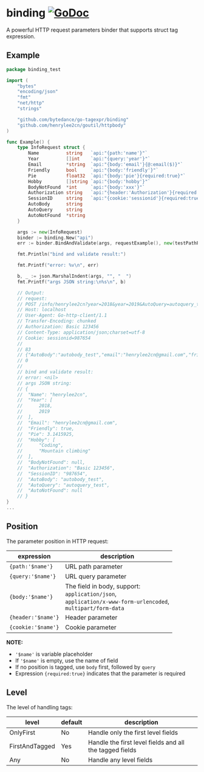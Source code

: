 # binding [![GoDoc](https://img.shields.io/badge/godoc-reference-blue.svg?style=flat-square)](http://godoc.org/github.com/bytedance/go-tagexpr/binding)

A powerful HTTP request parameters binder that supports struct tag expression.

## Example

```go
package binding_test

import (
	"bytes"
	"encoding/json"
	"fmt"
	"net/http"
	"strings"

	"github.com/bytedance/go-tagexpr/binding"
	"github.com/henrylee2cn/goutil/httpbody"
)

func Example() {
	type InfoRequest struct {
		Name          string   `api:"{path:'name'}"`
		Year          []int    `api:"{query:'year'}"`
		Email         *string  `api:"{body:'email'}{@:email($)}"`
		Friendly      bool     `api:"{body:'friendly'}"`
		Pie           float32  `api:"{body:'pie'}{required:true}"`
		Hobby         []string `api:"{body:'hobby'}"`
		BodyNotFound  *int     `api:"{body:'xxx'}"`
		Authorization string   `api:"{header:'Authorization'}{required:true}{@:$=='Basic 123456'}"`
		SessionID     string   `api:"{cookie:'sessionid'}{required:true}"`
		AutoBody      string
		AutoQuery     string
		AutoNotFound  *string
	}

	args := new(InfoRequest)
	binder := binding.New("api")
	err := binder.BindAndValidate(args, requestExample(), new(testPathParams))

	fmt.Println("bind and validate result:")

	fmt.Printf("error: %v\n", err)

	b, _ := json.MarshalIndent(args, "", "	")
	fmt.Printf("args JSON string:\n%s\n", b)

	// Output:
	// request:
	// POST /info/henrylee2cn?year=2018&year=2019&AutoQuery=autoquery_test HTTP/1.1
	// Host: localhost
	// User-Agent: Go-http-client/1.1
	// Transfer-Encoding: chunked
	// Authorization: Basic 123456
	// Content-Type: application/json;charset=utf-8
	// Cookie: sessionid=987654
	//
	// 83
	// {"AutoBody":"autobody_test","email":"henrylee2cn@gmail.com","friendly":true,"hobby":["Coding","Mountain climbing"],"pie":3.1415926}
	// 0
	//
	// bind and validate result:
	// error: <nil>
	// args JSON string:
	// {
	// 	"Name": "henrylee2cn",
	// 	"Year": [
	// 		2018,
	// 		2019
	// 	],
	// 	"Email": "henrylee2cn@gmail.com",
	// 	"Friendly": true,
	// 	"Pie": 3.1415925,
	// 	"Hobby": [
	// 		"Coding",
	// 		"Mountain climbing"
	// 	],
	// 	"BodyNotFound": null,
	// 	"Authorization": "Basic 123456",
	// 	"SessionID": "987654",
	// 	"AutoBody": "autobody_test",
	// 	"AutoQuery": "autoquery_test",
	// 	"AutoNotFound": null
	// }
}
...
```

## Position

The parameter position in HTTP request:

|expression|description|
|---------------|-----------|
|`{path:'$name'}`|URL path parameter
|`{query:'$name'}`|URL query parameter
|`{body:'$name'}`|The field in body, support:<br>`application/json`,<br>`application/x-www-form-urlencoded`,<br>`multipart/form-data`
|`{header:'$name'}`|Header parameter
|`{cookie:'$name'}`|Cookie parameter

**NOTE:**

- `'$name'` is variable placeholder
- If `'$name'` is empty, use the name of field
- If no position is tagged, use `body` first, followed by `query`
- Expression `{required:true}` indicates that the parameter is required


## Level

The level of handling tags:

|level|default|description|
|-----|-------|-----------|
|OnlyFirst|No|Handle only the first level fields
|FirstAndTagged|Yes|Handle the first level fields and all the tagged fields|
|Any|No|Handle any level fields|